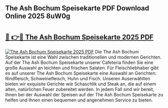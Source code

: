## The Ash Bochum Speisekarte PDF Download Online 2025 8uW0g

# <h2><a href="http://gce7jx.nevu.top/?p=The+Ash+Bochum+Speisekarte">🔗 👉🔴 The Ash Bochum Speisekarte 2025 PDF</a></h2>

[![The Ash Bochum Speisekarte 2025 PDF](https://i.imgur.com/dBaPXMq.png)](http://gce7jx.nevu.top/?p=The+Ash+Bochum+Speisekarte)
Die The Ash Bochum Speisekarte ist eine Wahl zwischen traditionellen und modernen Gerichten. Auf der The Ash Bochum Speisekarte unserer Cafeteria finden Sie eine große Auswahl an leichten und frischen Salaten. Für Fleischliebhaber gibt es auf unserer The Ash Bochum Speisekarte eine Auswahl an Gerichten: Rindfleisch, Schweinefleisch, Huhn und Fisch. Unseren Auserwählten bieten wir exquisite Gerichte wie Schaschlik und Steak an, die auf einem alten, natürlichen Feuer zubereitet werden. In jedem Fall sind wir bereit, Ihnen bei der Auswahl der Speisen auf der The Ash Bochum Speisekarte zu helfen und Ihnen einen bequemen und angenehmen Service zu bieten.

